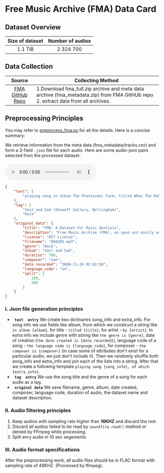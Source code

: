# Free Music Archive (FMA) Data Card
## Dataset Overview
|Size of dataset|Number of audios|
|:----:|:-----:|
|1.1 TiB| 2 324 700|
## Data Collection

|Source|<center>Collecting Method<center>|
|:---------:|:--------|
| [FMA GitHub Repo](https://github.com/mdeff/fma)  |1.Download fma_full.zip archive and meta data archive (fma_metadata.zip) from FMA GitHUb repo 2. extract data from all archives. <br>
## Preprocessing Principles

You may refer to [preprocess_fma.py](/data_preprocess/preprocess_fma.py) for all the details. Here is a concise summary:

We retrieve information
from the meta data (fma_metadata/tracks.csv) and form a 3-field `.json` file for each audio. Here are some audio-json pairs selected from the processed dataset:


#### 
<audio id="audio" controls="controls" preload="yes">
      <source id="flac" src="1.flac">
</audio><br>

```json
{
    "text": [
        "playing song in album The Phantasmal Farm, titled When The Robo B-boys Just Kill It, by The Polish Ambassador, of which the genre is Electronic, the date created is 2014-02-12 17:38:32, the language code is nan"
    ],
    "tag": [
        "Vast and Sad (Showoff Gallery, Bellingham)",
        "Rock"
    ],
    "original_data": {
        "title": "FMA: A Dataset For Music Analysis",
        "description": "Free Music Archive (FMA), an open and easily accessible dataset suitable for evaluating several tasks in MIR, a field concerned with browsing, searching, and organizing large music collections.",
        "license": "MIT License",
        "filename": "066285.mp3",
        "genre": "Rock",
        "album": "Vast and Sad",
        "duration": 780,
        "composer": "nan",
        "date_recorded": "2008-11-26 02:02:50",
        "language_code": "en",
        "split": [
            190,
            200
        ]
    }
}
```




### I. Json file generation principles 
-  **` text  entry`** We create two dictinaries song_info and extra_info. For song info we use fields like album, from which we construct a string like `in album {album}`, for title - `titled {title}`, for artist - `by {artist}`. In extra info we include genre with sitring like `the genre is {genre}`, date of creation (`the date created is {date_recorded}`), language code of a song - `the language code is {language_code}`, for composer - `the composer is {composer}` (in case some of attributes don't exist for a particular audio, we just don't include it). Then we randomly shuffle both song_info and extra_info and join each of the lists into a string. After that we create a following template `playing song {song_info}, of which {extra_info}`.
-  **` tag  entry`** We use the song title and the genre of a song for each audio as a tag.
-  **` original data`** We save filename, genre, album, date created, composer, language code, duration of audio, the dataset name and dataset description.

### II. Audio filtering principles
1. Keep audios with sampling rate higher than **16KHZ** and discard the rest.
2. Discard all audios failed to be read by `soundfile.read()` method or denied by FFmpeg while processing.
3. Split evry audio in 10 sec segements.
### III. Audio format specifications
After the preprocessing work, all audio files should be in FLAC format with sampling rate of 48KHZ. (Processed by ffmpeg).